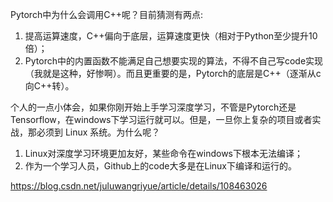 Pytorch中为什么会调用C++呢？目前猜测有两点:
1. 提高运算速度，C++偏向于底层，运算速度更快（相对于Python至少提升10倍）；
2. Pytorch中的内置函数不能满足自己想要实现的算法，不得不自己写code实现（我就是这种，好惨啊）。而且更重要的是，Pytorch的底层是C++（逐渐从c向C++转）。


个人的一点小体会，如果你刚开始上手学习深度学习，不管是Pytorch还是Tensorflow，在windows下学习运行就可以。但是，一旦你上复杂的项目或者实战，那必须到 Linux 系统。为什么呢？
1. Linux对深度学习环境更加友好，某些命令在windows下根本无法编译；
2. 作为一个学习人员，Github上的code大多是在Linux下编译和运行的。

https://blog.csdn.net/juluwangriyue/article/details/108463026
